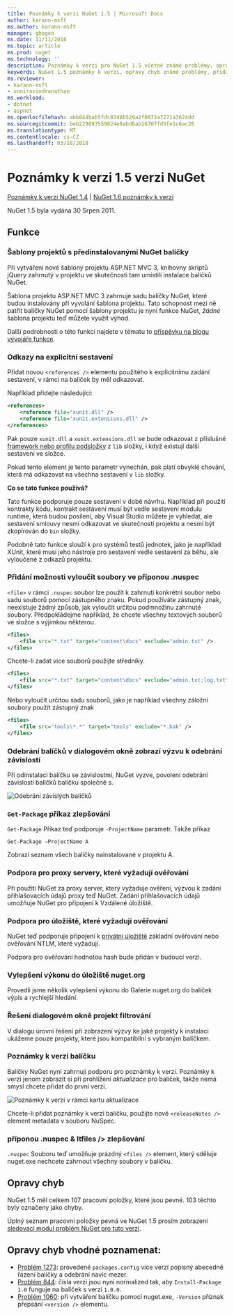 ```yaml
---
title: Poznámky k verzi NuGet 1.5 | Microsoft Docs
author: karann-msft
ms.author: karann-msft
manager: ghogen
ms.date: 11/11/2016
ms.topic: article
ms.prod: nuget
ms.technology: ''
description: Poznámky k verzi pro NuGet 1.5 včetně známé problémy, opravy chyb, přidaných funkcí a chcete.
keywords: NuGet 1.5 poznámky k verzi, opravy chyb známé problémy, přidat funkce, chcete
ms.reviewer:
- karann-msft
- unniravindranathan
ms.workload:
- dotnet
- aspnet
ms.openlocfilehash: abb044bab5fdc8748b529a2f0072a7271a3674dd
ms.sourcegitcommit: beb229893559824e8abd6ab16707fd5fe1c6ac26
ms.translationtype: MT
ms.contentlocale: cs-CZ
ms.lasthandoff: 03/28/2018
---
```

# <a name="nuget-15-release-notes"></a>Poznámky k verzi 1.5 verzi NuGet

[Poznámky k verzi NuGet 1.4](../release-notes/nuget-1.4.md) | [NuGet 1.6 poznámky k verzi](../release-notes/nuget-1.6.md)

NuGet 1.5 byla vydána 30 Srpen 2011.

## <a name="features"></a>Funkce

### <a name="project-templates-with-preinstalled-nuget-packages"></a>Šablony projektů s předinstalovanými NuGet balíčky
Při vytváření nové šablony projektu ASP.NET MVC 3, knihovny skriptů jQuery zahrnutý v projektu ve skutečnosti tam umístili instalace balíčků NuGet.

Šablona projektu ASP.NET MVC 3 zahrnuje sadu balíčky NuGet, které budou instalovány při vyvolání šablona projektu. Tato schopnost mezi ně patřit balíčky NuGet pomocí šablony projektu je nyní funkce NuGet, _žádné_ šablona projektu teď můžete využít výhod.

Další podrobnosti o této funkci najdete v tématu to [příspěvku na blogu vývojáře funkce](http://blogs.msdn.com/b/marcinon/archive/2011/07/08/project-templates-and-preinstalled-nuget-packages.aspx).

### <a name="explicit-assembly-references"></a>Odkazy na explicitní sestavení

Přidat novou `<references />` elementu použitého k explicitnímu zadání sestavení, v rámci na balíček by měl odkazovat.

Například přidejte následující:

```xml
<references>
    <reference file="xunit.dll" />
    <reference file="xunit.extensions.dll" />
</references>
```

Pak pouze `xunit.dll` a `xunit.extensions.dll` se bude odkazovat z příslušné [framework nebo profilu podsložky](../reference/nuspec.md#explicit-assembly-references) z `lib` složky, i když existují další sestavení ve složce.

Pokud tento element je tento parametr vynechán, pak platí obvyklé chování, která má odkazovat na všechna sestavení v `lib` složky.

__Co se tato funkce používá?__

Tato funkce podporuje pouze sestavení v době návrhu. Například při použití kontrakty kódu, kontrakt sestavení musí být vedle sestavení modulu runtime, která budou posílení, aby Visual Studio můžete je vyhledat, ale sestavení smlouvy nesmí odkazovat ve skutečnosti projektu a nesmí být zkopírován do `bin` složky.

Podobně tato funkce slouží k pro systémů testů jednotek, jako je například XUnit, které musí jeho nástroje pro sestavení vedle sestavení za běhu, ale vyloučené z odkazů projektu.

### <a name="added-ability-to-exclude-files-in-the-nuspec"></a>Přidání možnosti vyloučit soubory ve příponou .nuspec
`<file>` v rámci `.nuspec` soubor lze použít k zahrnutí konkrétní soubor nebo sadu souborů pomocí zástupného znaku. Pokud používáte zástupný znak, neexistuje žádný způsob, jak vyloučit určitou podmnožinu zahrnuté soubory. Předpokládejme například, že chcete všechny textových souborů ve složce s výjimkou některou.

```xml
<files>
    <file src="*.txt" target="content\docs" exclude="admin.txt" />
</files>
```

Chcete-li zadat více souborů použijte středníky.

```xml
<files>
    <file src="*.txt" target="content\docs" exclude="admin.txt;log.txt" />
</files>
```

Nebo vyloučit určitou sadu souborů, jako je například všechny záložní soubory použít zástupný znak

```xml
<files>
    <file src="tools\*.*" target="tools" exclude="*.bak" />
</files>
```

### <a name="removing-packages-using-the-dialog-prompts-to-remove-dependencies"></a>Odebrání balíčků v dialogovém okně zobrazí výzvu k odebrání závislostí
Při odinstalaci balíčku se závislostmi, NuGet vyzve, povolení odebrání závislostí balíčků balíčku společně s.

![Odebrání závislých balíčků](./media/remove-dependent-packages.png)


### <a name="get-package-command-improvement"></a>`Get-Package` příkaz zlepšování
`Get-Package` Příkaz teď podporuje `-ProjectName` parametr. Takže příkaz

    Get-Package –ProjectName A

Zobrazí seznam všech balíčky nainstalované v projektu A.

### <a name="support-for-proxies-that-require-authentication"></a>Podpora pro proxy servery, které vyžadují ověřování
Při použití NuGet za proxy server, který vyžaduje ověření, výzvou k zadání přihlašovacích údajů proxy teď NuGet. Zadání přihlašovacích údajů umožňuje NuGet pro připojení k Vzdálené úložiště.

### <a name="support-for-repositories-that-require-authentication"></a>Podpora pro úložiště, které vyžadují ověřování
NuGet teď podporuje připojení k [privátní úložiště](../hosting-packages/local-feeds.md) základní ověřování nebo ověřování NTLM, které vyžadují.

Podpora pro ověřování hodnotou hash bude přidán v budoucí verzi.

### <a name="performance-improvements-to-the-nugetorg-repository"></a>Vylepšení výkonu do úložiště nuget.org
Provedli jsme několik vylepšení výkonu do Galerie nuget.org do balíček výpis a rychlejší hledání.

### <a name="solution-dialog-project-filtering"></a>Řešení dialogovém okně projekt filtrování
V dialogu úrovni řešení při zobrazení výzvy ke jaké projekty k instalaci ukážeme pouze projekty, které jsou kompatibilní s vybraným balíčkem.

### <a name="package-release-notes"></a>Poznámky k verzi balíčku
Balíčky NuGet nyní zahrnují podporu pro poznámky k verzi. Poznámky k verzi jenom zobrazit si při prohlížení _aktualizace_ pro balíček, takže nemá smysl chcete přidat do první verzi.

![Poznámky k verzi v rámci kartu aktualizace](./media/manage-nuget-packages-release-notes.png)

Chcete-li přidat poznámky k verzi balíčku, použijte nové `<releaseNotes />` element metadata v souboru NuSpec.

### <a name="nuspec-ltfiles-gt-improvement"></a>příponou .nuspec & ltfiles /&gt; zlepšování
`.nuspec` Souboru teď umožňuje prázdný `<files />` element, který sděluje nuget.exe nechcete zahrnout všechny soubory v balíčku.

## <a name="bug-fixes"></a>Opravy chyb
NuGet 1.5 měl celkem 107 pracovní položky, které jsou pevné. 103 těchto byly označeny jako chyby.

Úplný seznam pracovní položky pevná ve NuGet 1.5 prosím zobrazení [sledovací modul problém NuGet pro tuto verzi](http://nuget.codeplex.com/workitem/list/advanced?keyword=&status=All&type=All&priority=All&release=NuGet%201.5&assignedTo=All&component=All&sortField=Summary&sortDirection=Descending&page=0).

## <a name="bug-fixes-worth-noting"></a>Opravy chyb vhodné poznamenat:

* [Problém 1273](http://nuget.codeplex.com/workitem/1273): provedené `packages.config` více verzí popisný abecedně řazení balíčky a odebrání navíc mezer.
* [Problém 844](http://nuget.codeplex.com/workitem/844): čísla verzí jsou nyní normalized tak, aby `Install-Package 1.0` funguje na balíček s verzí `1.0.0`.
* [Problém 1060](http://nuget.codeplex.com/workitem/1060): při vytváření balíčku pomocí nuget.exe, `-Version` příznak přepsání `<version />` elementu.

